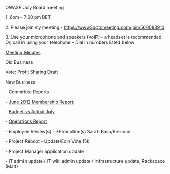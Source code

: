 OWASP July Board meeting

1\. 6pm - 7:00 pm BET

2\. Please join my meeting -
<https://www3gotomeeting.com/join/560083910>

3\. Use your microphone and speakers (VoIP) - a headset is recommended.
Or, call in using your telephone - Dial in numbers listed below

[Meeting
Minutes](https://docs.google.com/a/owasp.org/document/d/1nZUNIv5bi43VNgzUKunJVM_Vbf8-nOI71_M3MW9uoyU/edit)

Old Business

Vote: [Profit Sharing
Draft](https://docs.google.com/a/owasp.org/document/d/159bD2oeAmM2yfPNeq5wHvIvHcl10Hl-c3Um2GXAW81Y/edit)

New Business

\- Committee Reports

\- [June 2012 Membership Report](June_2012_Membership_Report "wikilink")

\- [Budget vs Actual
July](https://www.owasp.org/index.php/File:Budge_vs_actual_July.xlsx)

\- [Operations
Report](https://docs.google.com/a/owasp.org/document/d/1wXR7GkJreter4pOMQ7Elcwgvg5s5pYVxg6S9K_MmlgQ/edit)

\- Employee Review(s) - \*Promotion(s) Sarah Baso/Brennan

\- Project Reboot - Update/Eoin Vote 15k

\- Project Manager application update

\- IT admin update / IT wiki admin update / Infrastructure update,
Rackspace (Matt)